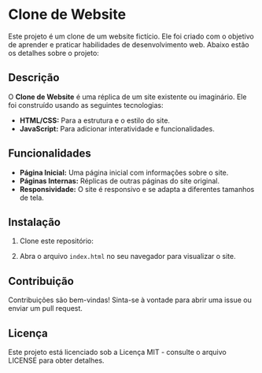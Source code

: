 # Clone de Website

Este projeto é um clone de um website fictício. Ele foi criado com o objetivo de aprender e praticar habilidades de desenvolvimento web. Abaixo estão os detalhes sobre o projeto:

## Descrição

O **Clone de Website** é uma réplica de um site existente ou imaginário. Ele foi construído usando as seguintes tecnologias:

- **HTML/CSS:** Para a estrutura e o estilo do site.
- **JavaScript:** Para adicionar interatividade e funcionalidades.

## Funcionalidades

- **Página Inicial:** Uma página inicial com informações sobre o site.
- **Páginas Internas:** Réplicas de outras páginas do site original.
- **Responsividade:** O site é responsivo e se adapta a diferentes tamanhos de tela.

## Instalação

1. Clone este repositório:

2. Abra o arquivo `index.html` no seu navegador para visualizar o site.

## Contribuição

Contribuições são bem-vindas! Sinta-se à vontade para abrir uma issue ou enviar um pull request.

## Licença

Este projeto está licenciado sob a Licença MIT - consulte o arquivo LICENSE para obter detalhes.
